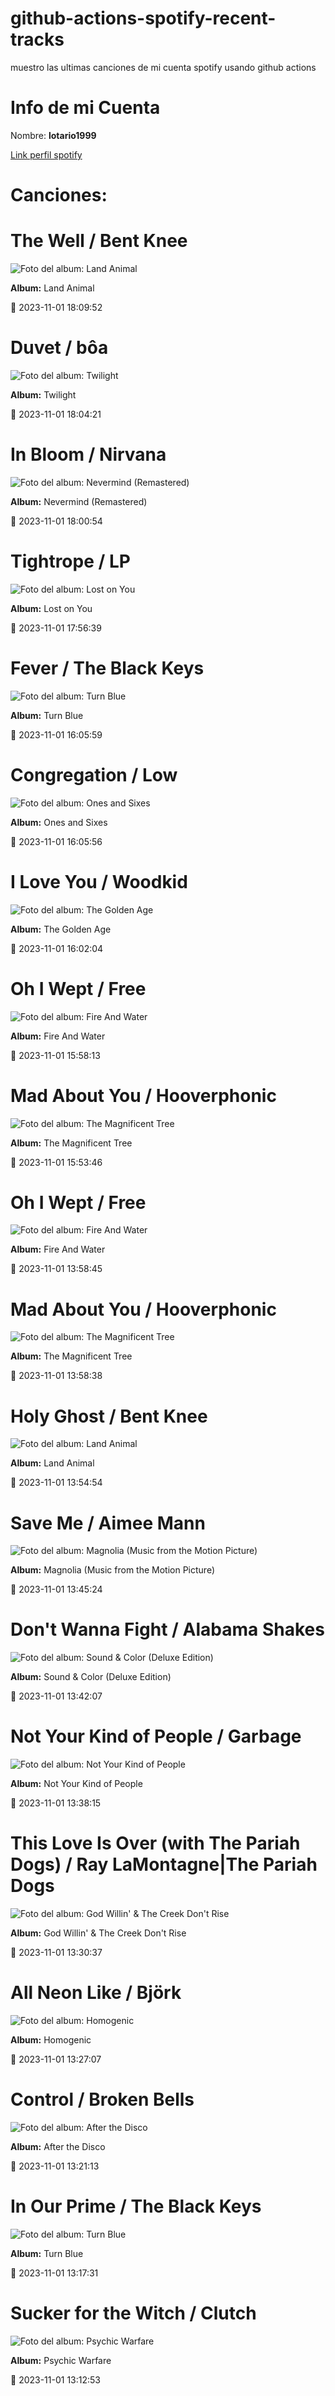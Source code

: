 

# github-actions-spotify-recent-tracks        

muestro las ultimas canciones de mi cuenta spotify usando github actions

# Info de mi Cuenta
Nombre: **lotario1999**

[Link perfil spotify](https://open.spotify.com/user/lotario1999)

# Canciones:



# **The Well** / Bent Knee

![Foto del album: Land Animal](https://i.scdn.co/image/ab67616d00001e02b3e6b1494af0def99c9d80f0)

**Album:** Land Animal

📅 2023-11-01 18:09:52


# **Duvet** / bôa

![Foto del album: Twilight](https://i.scdn.co/image/ab67616d00001e029e030b804258dc2017ad859f)

**Album:** Twilight

📅 2023-11-01 18:04:21


# **In Bloom** / Nirvana

![Foto del album: Nevermind (Remastered)](https://i.scdn.co/image/ab67616d00001e02fbc71c99f9c1296c56dd51b6)

**Album:** Nevermind (Remastered)

📅 2023-11-01 18:00:54


# **Tightrope** / LP

![Foto del album: Lost on You](https://i.scdn.co/image/ab67616d00001e02edd52840c88ba5e7163071cf)

**Album:** Lost on You

📅 2023-11-01 17:56:39


# **Fever** / The Black Keys

![Foto del album: Turn Blue](https://i.scdn.co/image/ab67616d00001e021af8fb0d8859055d35d2290f)

**Album:** Turn Blue

📅 2023-11-01 16:05:59


# **Congregation** / Low

![Foto del album: Ones and Sixes](https://i.scdn.co/image/ab67616d00001e02af105fb7defe734231228f27)

**Album:** Ones and Sixes

📅 2023-11-01 16:05:56


# **I Love You** / Woodkid

![Foto del album: The Golden Age](https://i.scdn.co/image/ab67616d00001e02216fa486e2c3e899cacfe6bf)

**Album:** The Golden Age

📅 2023-11-01 16:02:04


# **Oh I Wept** / Free

![Foto del album: Fire And Water](https://i.scdn.co/image/ab67616d00001e02753c41c7fdc5e78ba017bbf5)

**Album:** Fire And Water

📅 2023-11-01 15:58:13


# **Mad About You** / Hooverphonic

![Foto del album: The Magnificent Tree](https://i.scdn.co/image/ab67616d00001e02adc391e06a1ecdc2cb4d193f)

**Album:** The Magnificent Tree

📅 2023-11-01 15:53:46


# **Oh I Wept** / Free

![Foto del album: Fire And Water](https://i.scdn.co/image/ab67616d00001e02753c41c7fdc5e78ba017bbf5)

**Album:** Fire And Water

📅 2023-11-01 13:58:45


# **Mad About You** / Hooverphonic

![Foto del album: The Magnificent Tree](https://i.scdn.co/image/ab67616d00001e02adc391e06a1ecdc2cb4d193f)

**Album:** The Magnificent Tree

📅 2023-11-01 13:58:38


# **Holy Ghost** / Bent Knee

![Foto del album: Land Animal](https://i.scdn.co/image/ab67616d00001e02b3e6b1494af0def99c9d80f0)

**Album:** Land Animal

📅 2023-11-01 13:54:54


# **Save Me** / Aimee Mann

![Foto del album: Magnolia (Music from the Motion Picture)](https://i.scdn.co/image/ab67616d00001e0273655b413287069edbbfc412)

**Album:** Magnolia (Music from the Motion Picture)

📅 2023-11-01 13:45:24


# **Don't Wanna Fight** / Alabama Shakes

![Foto del album: Sound & Color (Deluxe Edition)](https://i.scdn.co/image/ab67616d00001e02d5abe87cecc0f78512973a57)

**Album:** Sound & Color (Deluxe Edition)

📅 2023-11-01 13:42:07


# **Not Your Kind of People** / Garbage

![Foto del album: Not Your Kind of People](https://i.scdn.co/image/ab67616d00001e027971d0342f46ec9c28c894c5)

**Album:** Not Your Kind of People

📅 2023-11-01 13:38:15


# **This Love Is Over (with The Pariah Dogs)** / Ray LaMontagne|The Pariah Dogs

![Foto del album: God Willin' & The Creek Don't Rise](https://i.scdn.co/image/ab67616d00001e0203752d238b3a8862246193df)

**Album:** God Willin' & The Creek Don't Rise

📅 2023-11-01 13:30:37


# **All Neon Like** / Björk

![Foto del album: Homogenic](https://i.scdn.co/image/ab67616d00001e02b6f50e46dac445dff914a56f)

**Album:** Homogenic

📅 2023-11-01 13:27:07


# **Control** / Broken Bells

![Foto del album: After the Disco](https://i.scdn.co/image/ab67616d00001e029c111e02e4ae7cc0d1caa91d)

**Album:** After the Disco

📅 2023-11-01 13:21:13


# **In Our Prime** / The Black Keys

![Foto del album: Turn Blue](https://i.scdn.co/image/ab67616d00001e021af8fb0d8859055d35d2290f)

**Album:** Turn Blue

📅 2023-11-01 13:17:31


# **Sucker for the Witch** / Clutch

![Foto del album: Psychic Warfare](https://i.scdn.co/image/ab67616d00001e02c9ad83374a016d8349ed48db)

**Album:** Psychic Warfare

📅 2023-11-01 13:12:53
